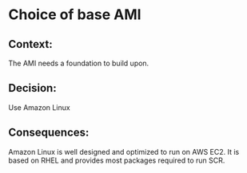 # Choice of base AMI

## Context:
The AMI needs a foundation to build upon.

## Decision:
Use Amazon Linux

## Consequences:
Amazon Linux is well designed and optimized to run on AWS EC2. It is based on RHEL and provides most packages required to run SCR.